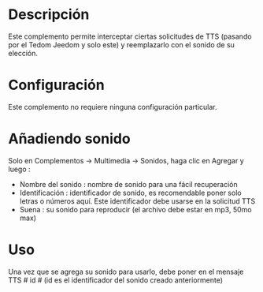 # Descripción

Este complemento permite interceptar ciertas solicitudes de TTS (pasando por el Tedom Jeedom y solo este) y reemplazarlo con el sonido de su elección.

# Configuración

Este complemento no requiere ninguna configuración particular.

# Añadiendo sonido

Solo en Complementos -> Multimedia -> Sonidos, haga clic en Agregar y luego :

- Nombre del sonido : nombre de sonido para una fácil recuperación
- Identificación : identificador de sonido, es recomendable poner solo letras o números aquí. Este identificador debe usarse en la solicitud TTS
- Suena : su sonido para reproducir (el archivo debe estar en mp3, 50mo max)

# Uso

Una vez que se agrega su sonido para usarlo, debe poner en el mensaje TTS # id # (id es el identificador del sonido creado anteriormente)
